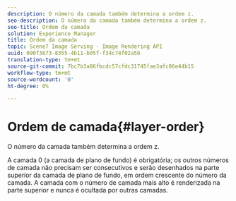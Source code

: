 ```yaml
---
description: O número da camada também determina a ordem z.
seo-description: O número da camada também determina a ordem z.
seo-title: Ordem da camada
solution: Experience Manager
title: Ordem da camada
topic: Scene7 Image Serving - Image Rendering API
uuid: 090f3873-8355-4b11-b05f-f34c74f02a5b
translation-type: tm+mt
source-git-commit: 7bc7b3a86fbcdc57cfdc31745fae3afc06e44b15
workflow-type: tm+mt
source-wordcount: '0'
ht-degree: 0%

---
```



# Ordem de camada{#layer-order}

O número da camada também determina a ordem z.

A camada 0 (a camada de plano de fundo) é obrigatória; os outros números de camada não precisam ser consecutivos e serão desenhados na parte superior da camada de plano de fundo, em ordem crescente do número da camada. A camada com o número de camada mais alto é renderizada na parte superior e nunca é ocultada por outras camadas.
